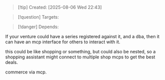 
>[!tip] Created: [2025-08-06 Wed 22:43]

>[!question] Targets: 

>[!danger] Depends: 

If your venture could have a series registered against it, and a dba, then it can have an mcp interface for others to interact with it.

this could be like shopping or something, but could also be nested, so a shopping assistant might connect to multiple shop mcps to get the best deals.

commerce via mcp.